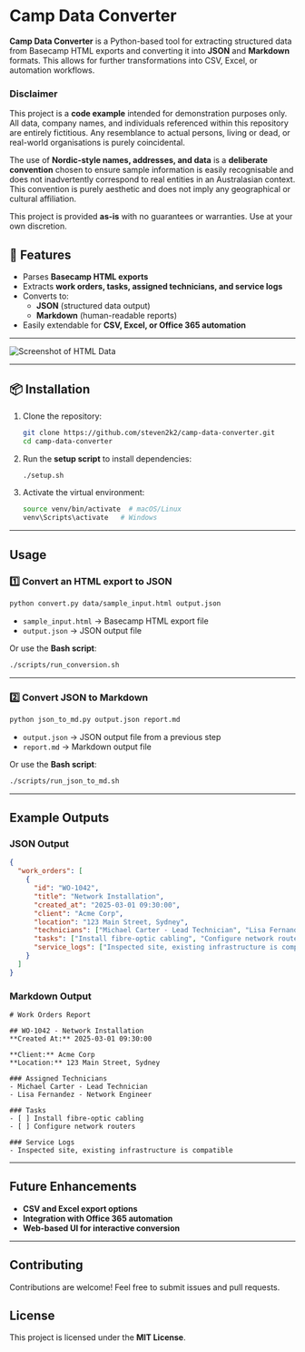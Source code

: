 # Camp Data Converter

**Camp Data Converter** is a Python-based tool for extracting structured data from Basecamp HTML exports and converting it into **JSON** and **Markdown** formats. This allows for further transformations into CSV, Excel, or automation workflows.

### **Disclaimer**
This project is a **code example** intended for demonstration purposes only.
All data, company names, and individuals referenced within this repository are entirely fictitious.
Any resemblance to actual persons, living or dead, or real-world organisations is purely coincidental.

The use of **Nordic-style names, addresses, and data** is a **deliberate convention** chosen to ensure sample information is easily recognisable and does not inadvertently correspond to real entities in an Australasian context.
This convention is purely aesthetic and does not imply any geographical or cultural affiliation.

This project is provided **as-is** with no guarantees or warranties. Use at your own discretion.


## 🚀 Features
- Parses **Basecamp HTML exports**
- Extracts **work orders, tasks, assigned technicians, and service logs**
- Converts to:
   - **JSON** (structured data output)
   - **Markdown** (human-readable reports)
- Easily extendable for **CSV, Excel, or Office 365 automation**

---

![Screenshot of HTML Data](./docs/images/convert.png)

---

## 📦 Installation

1. Clone the repository:
   ```sh
   git clone https://github.com/steven2k2/camp-data-converter.git
   cd camp-data-converter
   ```

2. Run the **setup script** to install dependencies:
   ```sh
   ./setup.sh
   ```

3. Activate the virtual environment:
   ```sh
   source venv/bin/activate  # macOS/Linux
   venv\Scripts\activate   # Windows
   ```

---

## Usage

### **1️⃣ Convert an HTML export to JSON**
```sh
python convert.py data/sample_input.html output.json
```
- `sample_input.html` → Basecamp HTML export file
- `output.json` → JSON output file

Or use the **Bash script**:
```sh
./scripts/run_conversion.sh
```

---

### **2️⃣ Convert JSON to Markdown**
```sh
python json_to_md.py output.json report.md
```
- `output.json` → JSON output file from a previous step
- `report.md` → Markdown output file

Or use the **Bash script**:
```sh
./scripts/run_json_to_md.sh
```

---

## Example Outputs

### **JSON Output**
```json
{
  "work_orders": [
    {
      "id": "WO-1042",
      "title": "Network Installation",
      "created_at": "2025-03-01 09:30:00",
      "client": "Acme Corp",
      "location": "123 Main Street, Sydney",
      "technicians": ["Michael Carter - Lead Technician", "Lisa Fernandez - Network Engineer"],
      "tasks": ["Install fibre-optic cabling", "Configure network routers"],
      "service_logs": ["Inspected site, existing infrastructure is compatible"]
    }
  ]
}
```

### **Markdown Output**
```
# Work Orders Report

## WO-1042 - Network Installation
**Created At:** 2025-03-01 09:30:00

**Client:** Acme Corp  
**Location:** 123 Main Street, Sydney  

### Assigned Technicians
- Michael Carter - Lead Technician
- Lisa Fernandez - Network Engineer

### Tasks
- [ ] Install fibre-optic cabling
- [ ] Configure network routers

### Service Logs
- Inspected site, existing infrastructure is compatible
```

---

## Future Enhancements
- **CSV and Excel export options**
- **Integration with Office 365 automation**
- **Web-based UI for interactive conversion**

---

## Contributing
Contributions are welcome! Feel free to submit issues and pull requests.

## License
This project is licensed under the **MIT License**.
